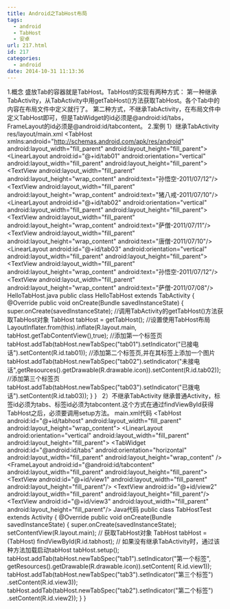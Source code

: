 ```yaml
---
title: Android之TabHost布局
tags:
  - android
  - TabHost
  - 安卓
url: 217.html
id: 217
categories:
  - android
date: 2014-10-31 11:13:36
---
```


1.概念 盛放Tab的容器就是TabHost。TabHost的实现有两种方式： 第一种继承TabActivity，从TabActivity中用getTabHost()方法获取TabHost。各个Tab中的内容在布局文件中定义就行了。 第二种方式，不继承TabActivity，在布局文件中定义TabHost即可，但是TabWidget的id必须是@android:id/tabs，FrameLayout的id必须是@android:id/tabcontent。 2.案例 1）继承TabActivity res/layout/main.xml <?xml version="1.0" encoding="utf-8"?> <!-- 定义TabHost组件 --> <TabHost xmlns:android="http://schemas.android.com/apk/res/android" android:layout\_width="fill\_parent" android:layout\_height="fill\_parent"> <!-- 定义第一个标签页的内容 --> <LinearLayout android:id="@+id/tab01" android:orientation="vertical" android:layout\_width="fill\_parent" android:layout\_height="fill\_parent"> <!-- 定义两个TextView用于显示标签页中的内容 --> <TextView android:layout\_width="fill\_parent" android:layout\_height="wrap\_content" android:text="孙悟空-2011/07/12"/> <TextView android:layout\_width="fill\_parent" android:layout\_height="wrap\_content" android:text="猪八戒-2011/07/10"/> </LinearLayout> <!-- 定义第二个标签页的内容 --> <LinearLayout android:id="@+id/tab02" android:orientation="vertical" android:layout\_width="fill\_parent" android:layout\_height="fill\_parent"> <TextView android:layout\_width="fill\_parent" android:layout\_height="wrap\_content" android:text="萨僧-2011/07/11"/> <TextView android:layout\_width="fill\_parent" android:layout\_height="wrap\_content" android:text="唐僧-2011/07/10"/> </LinearLayout> <!-- 定义第三个标签页的内容 --> <LinearLayout android:id="@+id/tab03" android:orientation="vertical" android:layout\_width="fill\_parent" android:layout\_height="fill\_parent"> <TextView android:layout\_width="fill\_parent" android:layout\_height="wrap\_content" android:text="孙悟空-2011/07/12"/> <TextView android:layout\_width="fill\_parent" android:layout\_height="wrap\_content" android:text="萨僧-2011/07/08"/> </LinearLayout> </TabHost> HelloTabHost.java public class HelloTabHost extends TabActivity { @Override public void onCreate(Bundle savedInstanceState) { super.onCreate(savedInstanceState); //调用TabActivity的getTabHost()方法获取TabHost对象 TabHost tabHost = getTabHost(); //设置使用TabHost布局 LayoutInflater.from(this).inflate(R.layout.main, tabHost.getTabContentView(),true); //添加第一个标签页 tabHost.addTab(tabHost.newTabSpec("tab01").setIndicator("已接电话").setContent(R.id.tab01)); //添加第二个标签页,并在其标签上添加一个图片 tabHost.addTab(tabHost.newTabSpec("tab02").setIndicator("未接电话",getResources().getDrawable(R.drawable.icon)).setContent(R.id.tab02)); //添加第三个标签页 tabHost.addTab(tabHost.newTabSpec("tab03").setIndicator("已拨电话").setContent(R.id.tab03)); } }   2）不继承TabActivity 继承普通Activity，<TabWidget>标签id必须为tabs、<FrameLayout>标签id必须为tabcontent.这个方式在通过findViewById获得TabHost之后，必须要调用setup方法。 main.xml代码 <?xml version="1.0" encoding="utf-8"?> <!-- TabHost必须包含一个 TabWidget和一个FrameLayout--> <TabHost android:id="@+id/tabhost" android:layout\_width="fill\_parent" android:layout\_height="wrap\_content"> <LinearLayout android:orientation="vertical" android:layout\_width="fill\_parent" android:layout\_height="fill\_parent"> <!-- TabWidget的id属性必须为 @android:id/tabs--> <TabWidget android:id="@android:id/tabs" android:orientation="horizontal" android:layout\_width="fill\_parent" android:layout\_height="wrap\_content" /> <!-- FrameLayout的id属性必须为 @android:id/tabcontent--> <FrameLayout android:id="@android:id/tabcontent" android:layout\_width="fill\_parent" android:layout\_height="fill\_parent"> <TextView android:id="@+id/view1" android:layout\_width="fill\_parent" android:layout\_height="fill\_parent"/> <TextView android:id="@+id/view2" android:layout\_width="fill\_parent" android:layout\_height="fill\_parent"/> <TextView android:id="@+id/view3" android:layout\_width="fill\_parent" android:layout\_height="fill\_parent"/> </FrameLayout> </LinearLayout> </TabHost> </LinearLayout> Java代码 public class TabHostTest extends Activity { @Override public void onCreate(Bundle savedInstanceState) { super.onCreate(savedInstanceState); setContentView(R.layout.main); // 获取TabHost对象 TabHost tabHost = (TabHost) findViewById(R.id.tabhost); // 如果没有继承TabActivity时，通过该种方法加载启动tabHost tabHost.setup(); tabHost.addTab(tabHost.newTabSpec("tab1").setIndicator("第一个标签", getResources().getDrawable(R.drawable.icon)).setContent( R.id.view1)); tabHost.addTab(tabHost.newTabSpec("tab3").setIndicator("第三个标签") .setContent(R.id.view3)); tabHost.addTab(tabHost.newTabSpec("tab2").setIndicator("第二个标签") .setContent(R.id.view2)); } }